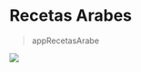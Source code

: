 # Recetas Arabes
> appRecetasArabe

<img src="https://drive.google.com/file/d/1aicLG33oJNVgJp-bCfuq4I5vXyPsRg4R/view">
